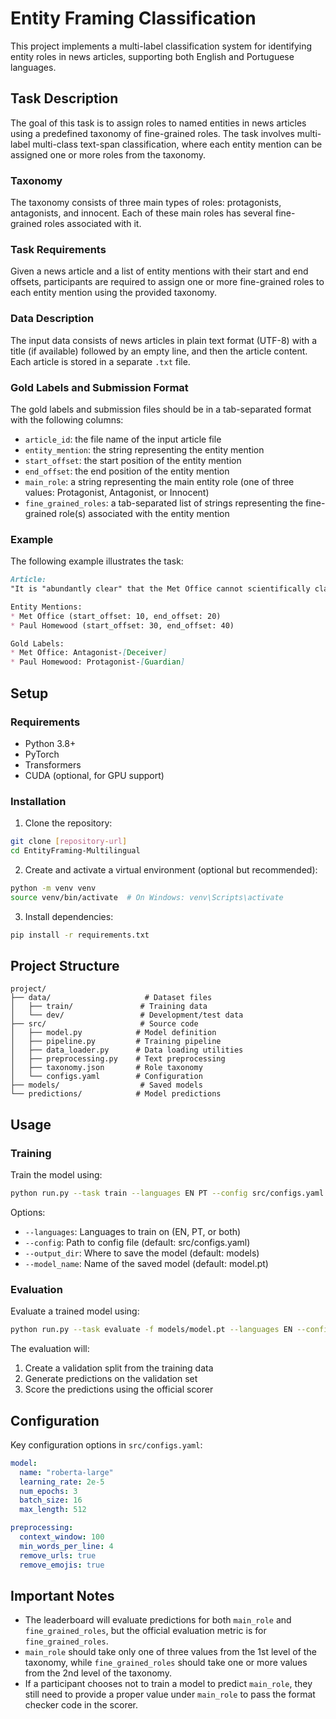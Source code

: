 # Entity Framing Classification

This project implements a multi-label classification system for identifying entity roles in news articles, supporting both English and Portuguese languages.

## Task Description
The goal of this task is to assign roles to named entities in news articles using a predefined taxonomy of fine-grained roles. The task involves multi-label multi-class text-span classification, where each entity mention can be assigned one or more roles from the taxonomy.

### Taxonomy
The taxonomy consists of three main types of roles: protagonists, antagonists, and innocent. Each of these main roles has several fine-grained roles associated with it.

### Task Requirements
Given a news article and a list of entity mentions with their start and end offsets, participants are required to assign one or more fine-grained roles to each entity mention using the provided taxonomy.

### Data Description
The input data consists of news articles in plain text format (UTF-8) with a title (if available) followed by an empty line, and then the article content. Each article is stored in a separate `.txt` file.

### Gold Labels and Submission Format
The gold labels and submission files should be in a tab-separated format with the following columns:
* `article_id`: the file name of the input article file
* `entity_mention`: the string representing the entity mention
* `start_offset`: the start position of the entity mention
* `end_offset`: the end position of the entity mention
* `main_role`: a string representing the main entity role (one of three values: Protagonist, Antagonist, or Innocent)
* `fine_grained_roles`: a tab-separated list of strings representing the fine-grained role(s) associated with the entity mention

### Example
The following example illustrates the task:
```markdown
Article:
"It is "abundantly clear" that the Met Office cannot scientifically claim to know the current average temperature of the U.K. to a hundredth of a degree centigrade, given that it is using data that has a margin of error of up to 2.5°C, notes the climate journalist Paul Homewood."

Entity Mentions:
* Met Office (start_offset: 10, end_offset: 20)
* Paul Homewood (start_offset: 30, end_offset: 40)

Gold Labels:
* Met Office: Antagonist-[Deceiver]
* Paul Homewood: Protagonist-[Guardian]
```

## Setup

### Requirements
- Python 3.8+
- PyTorch
- Transformers
- CUDA (optional, for GPU support)

### Installation

1. Clone the repository:
```bash
git clone [repository-url]
cd EntityFraming-Multilingual
```

2. Create and activate a virtual environment (optional but recommended):
```bash
python -m venv venv
source venv/bin/activate  # On Windows: venv\Scripts\activate
```

3. Install dependencies:
```bash
pip install -r requirements.txt
```

## Project Structure

```
project/
├── data/                     # Dataset files
│   ├── train/               # Training data
│   └── dev/                 # Development/test data
├── src/                     # Source code
│   ├── model.py            # Model definition
│   ├── pipeline.py         # Training pipeline
│   ├── data_loader.py      # Data loading utilities
│   ├── preprocessing.py    # Text preprocessing
│   ├── taxonomy.json       # Role taxonomy
│   └── configs.yaml        # Configuration
├── models/                  # Saved models
└── predictions/            # Model predictions
```

## Usage

### Training

Train the model using:

```bash
python run.py --task train --languages EN PT --config src/configs.yaml --output_dir models
```

Options:
- `--languages`: Languages to train on (EN, PT, or both)
- `--config`: Path to config file (default: src/configs.yaml)
- `--output_dir`: Where to save the model (default: models)
- `--model_name`: Name of the saved model (default: model.pt)

### Evaluation

Evaluate a trained model using:

```bash
python run.py --task evaluate -f models/model.pt --languages EN --config src/configs.yaml --output_dir predictions
```

The evaluation will:
1. Create a validation split from the training data
2. Generate predictions on the validation set
3. Score the predictions using the official scorer

## Configuration

Key configuration options in `src/configs.yaml`:

```yaml
model:
  name: "roberta-large"
  learning_rate: 2e-5
  num_epochs: 3
  batch_size: 16
  max_length: 512

preprocessing:
  context_window: 100
  min_words_per_line: 4
  remove_urls: true
  remove_emojis: true
```

## Important Notes
* The leaderboard will evaluate predictions for both `main_role` and `fine_grained_roles`, but the official evaluation metric is for `fine_grained_roles`.
* `main_role` should take only one of three values from the 1st level of the taxonomy, while `fine_grained_roles` should take one or more values from the 2nd level of the taxonomy.
* If a participant chooses not to train a model to predict `main_role`, they still need to provide a proper value under `main_role` to pass the format checker code in the scorer.
